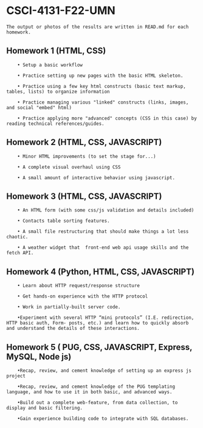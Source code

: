 # CSCI-4131-F22-UMN
    The output or photos of the results are written in READ.md for each homework.

## Homework 1 (HTML, CSS)

        • Setup a basic workflow 

        • Practice setting up new pages with the basic HTML skeleton.

        • Practice using a few key html constructs (basic text markup, tables, lists) to organize information

        • Practice managing various "linked" constructs (links, images, and social "embed" html)

        • Practice applying more "advanced" concepts (CSS in this case) by reading technical references/guides.

    
## Homework 2 (HTML, CSS, JAVASCRIPT)

        • Minor HTML improvements (to set the stage for...)
        
        • A complete visual overhaul using CSS

        • A small amount of interactive behavior using javascript.

## Homework 3 (HTML, CSS, JAVASCRIPT)

        • An HTML form (with some css/js validation and details included) 

        • Contacts table sorting features. 

        • A small file restructuring that should make things a lot less chaotic.

        • A weather widget that  front-end web api usage skills and the fetch API.


## Homework 4 (Python, HTML, CSS, JAVASCRIPT)
        
        • Learn about HTTP request/response structure

        • Get hands-on experience with the HTTP protocol

        • Work in partially-built server code. 

        •Experiment with several HTTP “mini protocols” (I.E. redirection, HTTP basic auth, Form- posts, etc.) and learn how to quickly absorb and understand the details of these interactions.

## Homework 5 ( PUG, CSS, JAVASCRIPT, Express, MySQL, Node js)

        •Recap, review, and cement knowledge of setting up an express js project

        •Recap, review, and cement knowledge of the PUG templating language, and how to use it in both basic, and advanced ways.

        •Build out a complete web-feature, from data collection, to display and basic filtering.

        •Gain experience building code to integrate with SQL databases.
    
    